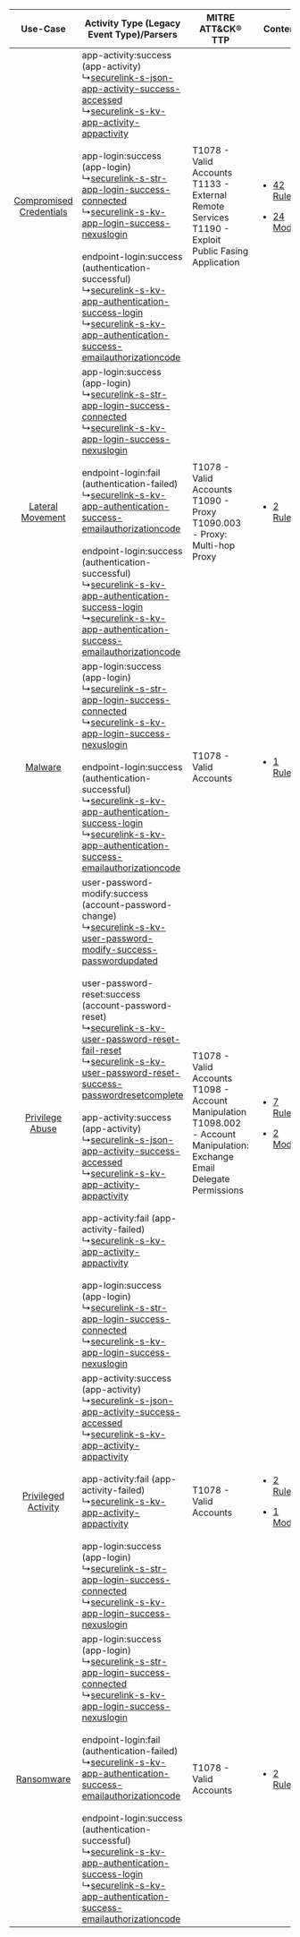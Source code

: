 |    Use-Case    | Activity Type (Legacy Event Type)/Parsers    | MITRE ATT&CK® TTP    | Content    |
|:----:| ---- | ---- | ---- |
| [Compromised Credentials](../../../UseCases/uc_compromised_credentials.md) |  app-activity:success (app-activity)<br> ↳[securelink-s-json-app-activity-success-accessed](Ps/pC_securelinksjsonappactivitysuccessaccessed.md)<br> ↳[securelink-s-kv-app-activity-appactivity](Ps/pC_securelinkskvappactivityappactivity.md)<br><br> app-login:success (app-login)<br> ↳[securelink-s-str-app-login-success-connected](Ps/pC_securelinksstrapploginsuccessconnected.md)<br> ↳[securelink-s-kv-app-login-success-nexuslogin](Ps/pC_securelinkskvapploginsuccessnexuslogin.md)<br><br> endpoint-login:success (authentication-successful)<br> ↳[securelink-s-kv-app-authentication-success-login](Ps/pC_securelinkskvappauthenticationsuccesslogin.md)<br> ↳[securelink-s-kv-app-authentication-success-emailauthorizationcode](Ps/pC_securelinkskvappauthenticationsuccessemailauthorizationcode.md)<br>    | T1078 - Valid Accounts<br>T1133 - External Remote Services<br>T1190 - Exploit Public Fasing Application<br>    | [<ul><li>42 Rules</li></ul><ul><li>24 Models</li></ul>](RM/r_m_securelink_securelink_Compromised_Credentials.md) |
|        [Lateral Movement](../../../UseCases/uc_lateral_movement.md)        |  app-login:success (app-login)<br> ↳[securelink-s-str-app-login-success-connected](Ps/pC_securelinksstrapploginsuccessconnected.md)<br> ↳[securelink-s-kv-app-login-success-nexuslogin](Ps/pC_securelinkskvapploginsuccessnexuslogin.md)<br><br> endpoint-login:fail (authentication-failed)<br> ↳[securelink-s-kv-app-authentication-success-emailauthorizationcode](Ps/pC_securelinkskvappauthenticationsuccessemailauthorizationcode.md)<br><br> endpoint-login:success (authentication-successful)<br> ↳[securelink-s-kv-app-authentication-success-login](Ps/pC_securelinkskvappauthenticationsuccesslogin.md)<br> ↳[securelink-s-kv-app-authentication-success-emailauthorizationcode](Ps/pC_securelinkskvappauthenticationsuccessemailauthorizationcode.md)<br>    | T1078 - Valid Accounts<br>T1090 - Proxy<br>T1090.003 - Proxy: Multi-hop Proxy<br>    | [<ul><li>2 Rules</li></ul>](RM/r_m_securelink_securelink_Lateral_Movement.md)    |
|    [Malware](../../../UseCases/uc_malware.md)    |  app-login:success (app-login)<br> ↳[securelink-s-str-app-login-success-connected](Ps/pC_securelinksstrapploginsuccessconnected.md)<br> ↳[securelink-s-kv-app-login-success-nexuslogin](Ps/pC_securelinkskvapploginsuccessnexuslogin.md)<br><br> endpoint-login:success (authentication-successful)<br> ↳[securelink-s-kv-app-authentication-success-login](Ps/pC_securelinkskvappauthenticationsuccesslogin.md)<br> ↳[securelink-s-kv-app-authentication-success-emailauthorizationcode](Ps/pC_securelinkskvappauthenticationsuccessemailauthorizationcode.md)<br>    | T1078 - Valid Accounts<br>    | [<ul><li>1 Rules</li></ul>](RM/r_m_securelink_securelink_Malware.md)    |
|         [Privilege Abuse](../../../UseCases/uc_privilege_abuse.md)         |  user-password-modify:success (account-password-change)<br> ↳[securelink-s-kv-user-password-modify-success-passwordupdated](Ps/pC_securelinkskvuserpasswordmodifysuccesspasswordupdated.md)<br><br> user-password-reset:success (account-password-reset)<br> ↳[securelink-s-kv-user-password-reset-fail-reset](Ps/pC_securelinkskvuserpasswordresetfailreset.md)<br> ↳[securelink-s-kv-user-password-reset-success-passwordresetcomplete](Ps/pC_securelinkskvuserpasswordresetsuccesspasswordresetcomplete.md)<br><br> app-activity:success (app-activity)<br> ↳[securelink-s-json-app-activity-success-accessed](Ps/pC_securelinksjsonappactivitysuccessaccessed.md)<br> ↳[securelink-s-kv-app-activity-appactivity](Ps/pC_securelinkskvappactivityappactivity.md)<br><br> app-activity:fail (app-activity-failed)<br> ↳[securelink-s-kv-app-activity-appactivity](Ps/pC_securelinkskvappactivityappactivity.md)<br><br> app-login:success (app-login)<br> ↳[securelink-s-str-app-login-success-connected](Ps/pC_securelinksstrapploginsuccessconnected.md)<br> ↳[securelink-s-kv-app-login-success-nexuslogin](Ps/pC_securelinkskvapploginsuccessnexuslogin.md)<br> | T1078 - Valid Accounts<br>T1098 - Account Manipulation<br>T1098.002 - Account Manipulation: Exchange Email Delegate Permissions<br> | [<ul><li>7 Rules</li></ul><ul><li>2 Models</li></ul>](RM/r_m_securelink_securelink_Privilege_Abuse.md)    |
|     [Privileged Activity](../../../UseCases/uc_privileged_activity.md)     |  app-activity:success (app-activity)<br> ↳[securelink-s-json-app-activity-success-accessed](Ps/pC_securelinksjsonappactivitysuccessaccessed.md)<br> ↳[securelink-s-kv-app-activity-appactivity](Ps/pC_securelinkskvappactivityappactivity.md)<br><br> app-activity:fail (app-activity-failed)<br> ↳[securelink-s-kv-app-activity-appactivity](Ps/pC_securelinkskvappactivityappactivity.md)<br><br> app-login:success (app-login)<br> ↳[securelink-s-str-app-login-success-connected](Ps/pC_securelinksstrapploginsuccessconnected.md)<br> ↳[securelink-s-kv-app-login-success-nexuslogin](Ps/pC_securelinkskvapploginsuccessnexuslogin.md)<br>    | T1078 - Valid Accounts<br>    | [<ul><li>2 Rules</li></ul><ul><li>1 Models</li></ul>](RM/r_m_securelink_securelink_Privileged_Activity.md)       |
|    [Ransomware](../../../UseCases/uc_ransomware.md)    |  app-login:success (app-login)<br> ↳[securelink-s-str-app-login-success-connected](Ps/pC_securelinksstrapploginsuccessconnected.md)<br> ↳[securelink-s-kv-app-login-success-nexuslogin](Ps/pC_securelinkskvapploginsuccessnexuslogin.md)<br><br> endpoint-login:fail (authentication-failed)<br> ↳[securelink-s-kv-app-authentication-success-emailauthorizationcode](Ps/pC_securelinkskvappauthenticationsuccessemailauthorizationcode.md)<br><br> endpoint-login:success (authentication-successful)<br> ↳[securelink-s-kv-app-authentication-success-login](Ps/pC_securelinkskvappauthenticationsuccesslogin.md)<br> ↳[securelink-s-kv-app-authentication-success-emailauthorizationcode](Ps/pC_securelinkskvappauthenticationsuccessemailauthorizationcode.md)<br>    | T1078 - Valid Accounts<br>    | [<ul><li>2 Rules</li></ul>](RM/r_m_securelink_securelink_Ransomware.md)    |